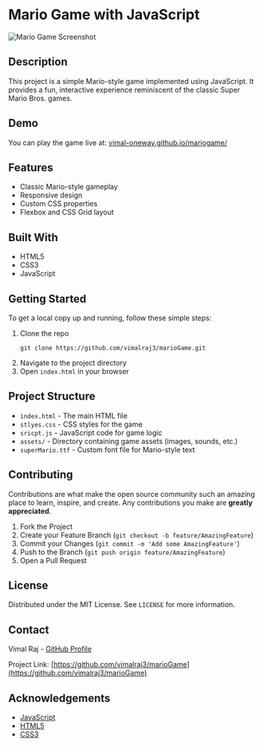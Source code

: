 # Mario Game with JavaScript

![Mario Game Screenshot](https://github.com/vimalraj3/marioGame/raw/main/assets/screenshot.png)

## Description

This project is a simple Mario-style game implemented using JavaScript. It provides a fun, interactive experience reminiscent of the classic Super Mario Bros. games.

## Demo

You can play the game live at: [vimal-oneway.github.io/mariogame/](https://vimal-oneway.github.io/mariogame/)

## Features

- Classic Mario-style gameplay
- Responsive design
- Custom CSS properties
- Flexbox and CSS Grid layout

## Built With

- HTML5
- CSS3
- JavaScript

## Getting Started

To get a local copy up and running, follow these simple steps:

1. Clone the repo
   ```
   git clone https://github.com/vimalraj3/marioGame.git
   ```
2. Navigate to the project directory
3. Open `index.html` in your browser

## Project Structure

- `index.html` - The main HTML file
- `stlyes.css` - CSS styles for the game
- `sricpt.js` - JavaScript code for game logic
- `assets/` - Directory containing game assets (images, sounds, etc.)
- `superMario.ttf` - Custom font file for Mario-style text

## Contributing

Contributions are what make the open source community such an amazing place to learn, inspire, and create. Any contributions you make are **greatly appreciated**.

1. Fork the Project
2. Create your Feature Branch (`git checkout -b feature/AmazingFeature`)
3. Commit your Changes (`git commit -m 'Add some AmazingFeature'`)
4. Push to the Branch (`git push origin feature/AmazingFeature`)
5. Open a Pull Request

## License

Distributed under the MIT License. See `LICENSE` for more information.

## Contact

Vimal Raj - [GitHub Profile](https://github.com/vimalraj3)

Project Link: [https://github.com/vimalraj3/marioGame](https://github.com/vimalraj3/marioGame)

## Acknowledgements

- [JavaScript](https://developer.mozilla.org/en-US/docs/Web/JavaScript)
- [HTML5](https://developer.mozilla.org/en-US/docs/Web/Guide/HTML/HTML5)
- [CSS3](https://developer.mozilla.org/en-US/docs/Web/CSS)
